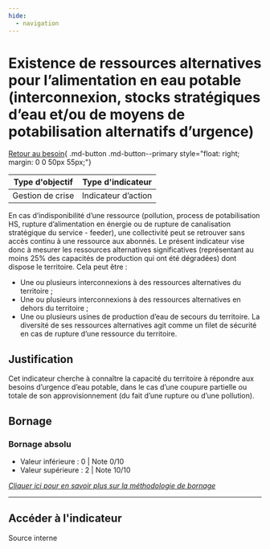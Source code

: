 ```yaml
---
hide:
  - navigation
---
```


# Existence de ressources alternatives pour l’alimentation en eau potable (interconnexion, stocks stratégiques d’eau et/ou de moyens de potabilisation alternatifs d’urgence) 

[Retour au besoin](https://konsilion.github.io/diag360/pages/besoins/bv1){ .md-button .md-button--primary style="float: right; margin: 0 0 50px 55px;"}

|Type d'objectif|Type d'indicateur|
|--|--|
|Gestion de crise|Indicateur d’action|

En  cas  d’indisponibilité  d’une  ressource  (pollution,  process  de  potabilisation  HS, rupture d’alimentation en énergie ou de rupture de canalisation stratégique du service -  feeder),  une  collectivité  peut  se  retrouver  sans  accès  continu  à  une  ressource aux abonnés. 
Le  présent  indicateur  vise  donc  à  mesurer  les  ressources  alternatives  significatives (représentant au moins 25% des capacités de production qui ont été dégradées) dont dispose le territoire. Cela peut être : 

* Une ou plusieurs interconnexions à des ressources alternatives du territoire ; 
* Une  ou  plusieurs  interconnexions  à  des  ressources  alternatives en dehors du territoire ; 
* Une ou plusieurs usines de production d’eau de secours du territoire. 
La  diversité  de  ses  ressources  alternatives  agit  comme un filet de sécurité en cas de rupture d’une ressource du territoire. 

## Justification

Cet  indicateur  cherche  à  connaître  la  capacité  du  territoire  à  répondre  aux  besoins d’urgence  d’eau  potable,  dans  le  cas  d’une  coupure  partielle  ou  totale  de  son approvisionnement (du fait d’une rupture ou d’une pollution). 

## Bornage

### Bornage absolu

* Valeur inférieure : 0 | Note 0/10
* Valeur supérieure : 2 | Note 10/10
  
*[Cliquer ici pour en savoir plus sur la méthodologie de bornage](https://konsilion.github.io/diag360/pages/indicateurs/methode_bornage)*

---

## Accéder à l'indicateur

Source interne
